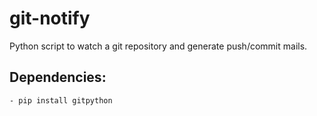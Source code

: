 git-notify
==========

Python script to watch a git repository and generate push/commit mails.


## Dependencies:
	- pip install gitpython
